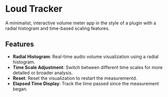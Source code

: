 # Loud Tracker

A minimalist, interactive volume meter app in the style of a plugin with a radial histogram and time-based scaling features. 

## Features
- **Radial Histogram**: Real-time audio volume visualization using a radial histogram.
- **Time Scale Adjustment**: Switch between different time scales for more detailed or broader analysis.
- **Reset**: Reset the visualization to restart the measurementd.
- **Elapsed Time Display**: Track the time passed since the measurement began.
